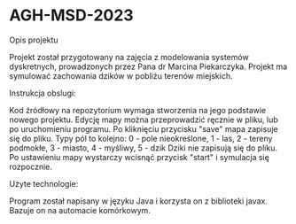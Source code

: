 # AGH-MSD-2023

Opis projektu

Projekt został przygotowany na zajęcia z modelowania systemów dyskretnych, prowadzonych przez Pana dr Marcina Piekarczyka. Projekt ma symulować zachowania dzików w pobliżu terenów miejskich. 

Instrukcja obslugi:

  Kod źródłowy na repozytorium  wymaga stworzenia na jego podstawie nowego projektu.
  Edycję mapy można przeprowadzić ręcznie w pliku, lub po uruchomieniu programu. Po kliknięciu przycisku "save" mapa zapisuje się do pliku.
  Typy pól to kolejno: 0 - pole nieokreślone, 1 - las, 2 - tereny podmokłe, 3 - miasto, 4 - myśliwy, 5 - dzik
  Dziki nie zapisują się do pliku.
  Po ustawieniu mapy wystarczy wcisnąć przycisk "start" i symulacja się rozpocznie.

Użyte technologie:

  Program został napisany w języku Java i korzysta on z biblioteki javax. Bazuje on na automacie komórkowym.
  

